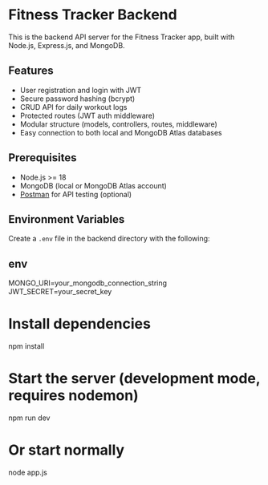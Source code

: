 # Fitness Tracker Backend

This is the backend API server for the Fitness Tracker app, built with Node.js, Express.js, and MongoDB.

## Features

- User registration and login with JWT
- Secure password hashing (bcrypt)
- CRUD API for daily workout logs
- Protected routes (JWT auth middleware)
- Modular structure (models, controllers, routes, middleware)
- Easy connection to both local and MongoDB Atlas databases

## Prerequisites

- Node.js >= 18
- MongoDB (local or MongoDB Atlas account)
- [Postman](https://www.postman.com/) for API testing (optional)

## Environment Variables

Create a `.env` file in the backend directory with the following:

## env
MONGO_URI=your_mongodb_connection_string
JWT_SECRET=your_secret_key

# Install dependencies
npm install

# Start the server (development mode, requires nodemon)
npm run dev

# Or start normally
node app.js

